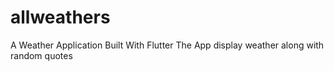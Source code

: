 # allweathers
A Weather Application Built With Flutter 
The App display weather along with random quotes 
